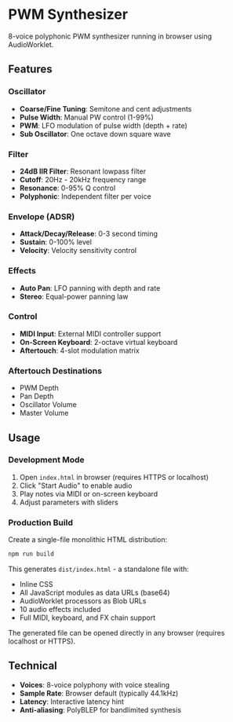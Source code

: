 # PWM Synthesizer

8-voice polyphonic PWM synthesizer running in browser using AudioWorklet.

## Features

### Oscillator

- **Coarse/Fine Tuning**: Semitone and cent adjustments
- **Pulse Width**: Manual PW control (1-99%)
- **PWM**: LFO modulation of pulse width (depth + rate)
- **Sub Oscillator**: One octave down square wave

### Filter

- **24dB IIR Filter**: Resonant lowpass filter
- **Cutoff**: 20Hz - 20kHz frequency range
- **Resonance**: 0-95% Q control
- **Polyphonic**: Independent filter per voice

### Envelope (ADSR)

- **Attack/Decay/Release**: 0-3 second timing
- **Sustain**: 0-100% level
- **Velocity**: Velocity sensitivity control

### Effects

- **Auto Pan**: LFO panning with depth and rate
- **Stereo**: Equal-power panning law

### Control

- **MIDI Input**: External MIDI controller support
- **On-Screen Keyboard**: 2-octave virtual keyboard
- **Aftertouch**: 4-slot modulation matrix

### Aftertouch Destinations

- PWM Depth
- Pan Depth
- Oscillator Volume
- Master Volume

## Usage

### Development Mode
1. Open `index.html` in browser (requires HTTPS or localhost)
2. Click "Start Audio" to enable audio
3. Play notes via MIDI or on-screen keyboard
4. Adjust parameters with sliders

### Production Build
Create a single-file monolithic HTML distribution:

```bash
npm run build
```

This generates `dist/index.html` - a standalone file with:
- Inline CSS
- All JavaScript modules as data URLs (base64)
- AudioWorklet processors as Blob URLs
- 10 audio effects included
- Full MIDI, keyboard, and FX chain support

The generated file can be opened directly in any browser (requires localhost or HTTPS).

## Technical

- **Voices**: 8-voice polyphony with voice stealing
- **Sample Rate**: Browser default (typically 44.1kHz)
- **Latency**: Interactive latency hint
- **Anti-aliasing**: PolyBLEP for bandlimited synthesis

